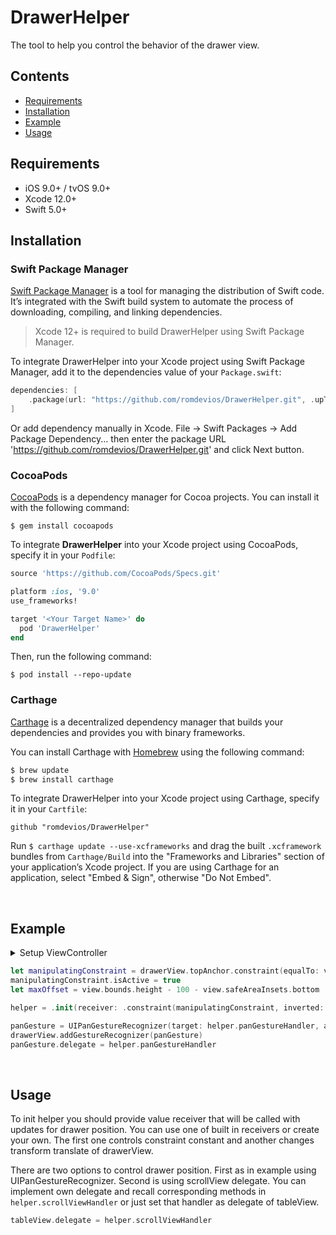 # DrawerHelper

The tool to help you control the behavior of the drawer view.

## Contents
- [Requirements](#requirements)
- [Installation](#installation)
- [Example](#example)
- [Usage](#usage)
    


## Requirements

- iOS 9.0+ / tvOS 9.0+
- Xcode 12.0+
- Swift 5.0+

## Installation

### Swift Package Manager

[Swift Package Manager](https://swift.org/package-manager/) is a tool for managing the distribution of Swift code. It’s integrated with the Swift build system to automate the process of downloading, compiling, and linking dependencies.

> Xcode 12+ is required to build DrawerHelper using Swift Package Manager.

To integrate DrawerHelper into your Xcode project using Swift Package Manager, add it to the dependencies value of your `Package.swift`:

```swift
dependencies: [
    .package(url: "https://github.com/romdevios/DrawerHelper.git", .upToNextMajor(from: "0.1.0"))
]
```

Or add dependency manually in Xcode. File -> Swift Packages -> Add Package Dependency... then enter the package URL 'https://github.com/romdevios/DrawerHelper.git' and click Next button.


### CocoaPods

[CocoaPods](#https://cocoapods.org) is a dependency manager for Cocoa projects. You can install it with the following command:
```
$ gem install cocoapods
```
To integrate **DrawerHelper** into your Xcode project using CocoaPods, specify it in your `Podfile`:
```ruby
source 'https://github.com/CocoaPods/Specs.git'

platform :ios, '9.0'
use_frameworks!

target '<Your Target Name>' do
  pod 'DrawerHelper'
end
```
Then, run the following command:
```
$ pod install --repo-update
```

### Carthage

[Carthage](https://github.com/Carthage/Carthage) is a decentralized dependency manager that builds your dependencies and provides you with binary frameworks.

You can install Carthage with [Homebrew](http://brew.sh/) using the following command:

```bash
$ brew update
$ brew install carthage
```

To integrate DrawerHelper into your Xcode project using Carthage, specify it in your `Cartfile`:

```ogdl
github "romdevios/DrawerHelper"
```

Run `$ carthage update --use-xcframeworks` and drag the built `.xcframework` bundles from `Carthage/Build` into the "Frameworks and Libraries" section of your application’s Xcode project. If you are using Carthage for an application, select "Embed & Sign", otherwise "Do Not Embed".


<br />

## Example

<details>
   <summary>Setup ViewController</summary>
   
   ```swift
   import LayoutChain

   class ViewController: UIViewController {

      let drawerView = UIView()
      var helper: DrawerHelper!
      var panGesture: UIPanGestureRecognizer!

      override func viewDidLoad() {
         super.viewDidLoad()

         drawerView.backgroundColor = .systemTeal
         view.addSubview(drawerView)
         
         NSLayoutConstraint.activate([
            drawerView.widthAnchor.constraint(equalTo: view.widthAnchor),
            drawerView.heightAnchor.constraint(equalTo: view.heightAnchor),
            drawerView.centerXAnchor.constraint(equalTo: view.centerXAnchor)
         ])
         
         // ...
      }

   }
   ```
</details>

```swift
let manipulatingConstraint = drawerView.topAnchor.constraint(equalTo: view.bottomAnchor)
manipulatingConstraint.isActive = true
let maxOffset = view.bounds.height - 100 - view.safeAreaInsets.bottom

helper = .init(receiver: .constraint(manipulatingConstraint, inverted: true), axis: .vertical, initialValue: 32, maximumOffset: maxOffset)

panGesture = UIPanGestureRecognizer(target: helper.panGestureHandler, action: #selector(DrawerPanGestureHandler.handleDrawerPanGesture))
drawerView.addGestureRecognizer(panGesture)
panGesture.delegate = helper.panGestureHandler
```

<br />

## Usage

To init helper you should provide value receiver that will be called with updates for drawer position. You can use one of built in receivers or create your own. The first one controls constraint constant and another changes transform translate of drawerView. 


There are two options to control drawer position. First as in example using UIPanGestureRecognizer. Second is using scrollView delegate. You can implement own delegate and recall corresponding methods in `helper.scrollViewHandler` or just set that handler as delegate of tableView.

```swift
tableView.delegate = helper.scrollViewHandler
```


